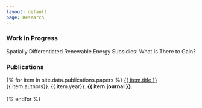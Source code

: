 ```yaml
---
layout: default
page: Research
---
```


<p><h3><b>Work in Progress</b></h3>
Spatially Differentiated Renewable Energy Subsidies: What Is There to Gain?


<h3><b>Publications</b></h3>
{% for item in site.data.publications.papers %}
<a href="{{ item.url }}">{{ item.title }}</a><br>{{ item.authors}}. {{ item.year}}. <b>{{ item.journal }}</b>.<br><br>
{% endfor %}
</p>
